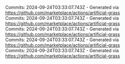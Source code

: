Commits: 2024-09-24T03:33:07.743Z - Generated via https://github.com/marketplace/actions/artificial-grass
<br>
Commits: 2024-09-24T03:33:07.743Z - Generated via https://github.com/marketplace/actions/artificial-grass
<br>
Commits: 2024-09-24T03:33:07.743Z - Generated via https://github.com/marketplace/actions/artificial-grass
<br>
Commits: 2024-09-24T03:33:07.743Z - Generated via https://github.com/marketplace/actions/artificial-grass
<br>
Commits: 2024-09-24T03:33:07.743Z - Generated via https://github.com/marketplace/actions/artificial-grass
<br>
